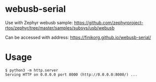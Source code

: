 # webusb-serial

Use with Zephyr webusb sample: https://github.com/zephyrproject-rtos/zephyr/tree/master/samples/subsys/usb/webusb

Can be accessed with address: https://finikorg.github.io/webusb-serial/

Usage
=====

    $ python3 -m http.server
    Serving HTTP on 0.0.0.0 port 8000 (http://0.0.0.0:8000/) ...
